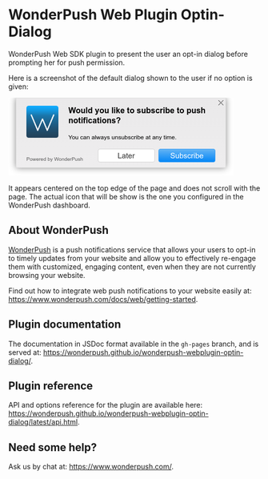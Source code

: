 WonderPush Web Plugin Optin-Dialog
==================================

WonderPush Web SDK plugin to present the user an opt-in dialog before prompting her for push permission.

Here is a screenshot of the default dialog shown to the user if no option is given:

![Screenshot of the plugin dialog](screenshot.png)

It appears centered on the top edge of the page and does not scroll with the page.
The actual icon that will be show is the one you configured in the WonderPush dashboard.


About WonderPush
----------------

[WonderPush](https://www.wonderpush.com/) is a push notifications
service that allows your users to opt-in to timely updates from your
website and allow you to effectively re-engage them with customized,
engaging content, even when they are not currently browsing your
website.

Find out how to integrate web push notifications to your website
easily at: https://www.wonderpush.com/docs/web/getting-started.


Plugin documentation
--------------------

The documentation in JSDoc format available in the `gh-pages` branch,
and is served at:
https://wonderpush.github.io/wonderpush-webplugin-optin-dialog/.


Plugin reference
----------------

API and options reference for the plugin are available here:
https://wonderpush.github.io/wonderpush-webplugin-optin-dialog/latest/api.html.


Need some help?
---------------

Ask us by chat at: https://www.wonderpush.com/.
